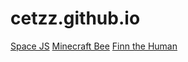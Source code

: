 # cetzz.github.io
<a href='/SpaceJS/SpaceJS.html'>Space JS</a>
<a href='/CSSIllustrations/minecraftbee.html'>Minecraft Bee</a>
<a href='/CSSIllustrations/finn.html'>Finn the Human</a>
